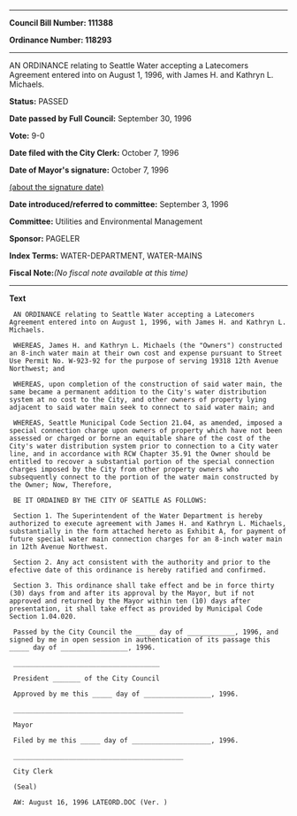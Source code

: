 

********

**Council Bill Number: 111388**
   
**Ordinance Number: 118293**
********

 AN ORDINANCE relating to Seattle Water accepting a Latecomers Agreement entered into on August 1, 1996, with James H. and Kathryn L. Michaels.

**Status:** PASSED
   
**Date passed by Full Council:** September 30, 1996
   
**Vote:** 9-0
   
**Date filed with the City Clerk:** October 7, 1996
   
**Date of Mayor's signature:** October 7, 1996
   
[(about the signature date)](/~public/approvaldate.htm)
   
   
   
**Date introduced/referred to committee:** September 3, 1996
   
**Committee:** Utilities and Environmental Management
   
**Sponsor:** PAGELER
   
   
**Index Terms:** WATER-DEPARTMENT, WATER-MAINS

**Fiscal Note:**_(No fiscal note available at this time)_

********

**Text**
   
```
 AN ORDINANCE relating to Seattle Water accepting a Latecomers Agreement entered into on August 1, 1996, with James H. and Kathryn L. Michaels.

 WHEREAS, James H. and Kathryn L. Michaels (the "Owners") constructed an 8-inch water main at their own cost and expense pursuant to Street Use Permit No. W-923-92 for the purpose of serving 19318 12th Avenue Northwest; and

 WHEREAS, upon completion of the construction of said water main, the same became a permanent addition to the City's water distribution system at no cost to the City, and other owners of property lying adjacent to said water main seek to connect to said water main; and

 WHEREAS, Seattle Municipal Code Section 21.04, as amended, imposed a special connection charge upon owners of property which have not been assessed or charged or borne an equitable share of the cost of the City's water distribution system prior to connection to a City water line, and in accordance with RCW Chapter 35.91 the Owner should be entitled to recover a substantial portion of the special connection charges imposed by the City from other property owners who subsequently connect to the portion of the water main constructed by the Owner; Now, Therefore,

 BE IT ORDAINED BY THE CITY OF SEATTLE AS FOLLOWS:

 Section 1. The Superintendent of the Water Department is hereby authorized to execute agreement with James H. and Kathryn L. Michaels, substantially in the form attached hereto as Exhibit A, for payment of future special water main connection charges for an 8-inch water main in 12th Avenue Northwest.

 Section 2. Any act consistent with the authority and prior to the efective date of this ordinance is hereby ratified and confirmed.

 Section 3. This ordinance shall take effect and be in force thirty (30) days from and after its approval by the Mayor, but if not approved and returned by the Mayor within ten (10) days after presentation, it shall take effect as provided by Municipal Code Section 1.04.020.

 Passed by the City Council the _____ day of ____________, 1996, and signed by me in open session in authentication of its passage this _____ day of _________________, 1996.

 _____________________________________

 President _______ of the City Council

 Approved by me this _____ day of _________________, 1996.

 ___________________________________________

 Mayor

 Filed by me this _____ day of ____________________, 1996.

 ___________________________________________

 City Clerk

 (Seal)

 AW: August 16, 1996 LATEORD.DOC (Ver. )

```
